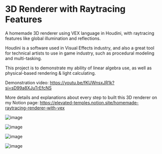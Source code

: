 # 3D Renderer with Raytracing Features
A homemade 3D renderer using VEX language in Houdini, with raytracing features like global illumination and reflections.

Houdini is a software used in Visual Effects industry, and also a great tool for technical artists to use in game industry, such as procedural modeling and multi-tasking. 

This project is to demonstrate my ability of linear algebra use, as well as physical-based rendering & light calculating.


Demonstration video: https://youtu.be/fKUWnsxJR1k?si=sD99a8XJuTrEfcNS

More details and explanations about every step to built this 3D renderer on my Notion page: https://elevated-temples.notion.site/homemade-raytracing-renderer-with-vex

![image](https://file.notion.so/f/f/eba495ae-27ec-4b29-a0c4-e438c9218d5a/1777698c-2a97-4334-afe9-4230a2bf9243/Snipaste_2025-01-07_15-48-27.png?table=block&id=18ae227c-997d-8001-8f04-f365e5429104&spaceId=eba495ae-27ec-4b29-a0c4-e438c9218d5a&expirationTimestamp=1738144800000&signature=zXze4yPR7vcDTwkdFjrqzXhsI9azeaFopCqUnDO8vbk&downloadName=Snipaste_2025-01-07_15-48-27.png)

![image](https://file.notion.so/f/f/eba495ae-27ec-4b29-a0c4-e438c9218d5a/3fc841b5-b7ea-43fc-8af3-988477706911/GIF.gif?table=block&id=07ac639e-90e8-4270-99a5-2d2465a1eb61&spaceId=eba495ae-27ec-4b29-a0c4-e438c9218d5a&expirationTimestamp=1738144800000&signature=S_vxkZsFYnn5mvL0S7EJF_HCMKco5Qx3Npw4-y1ABV8&downloadName=GIF.gif)

![image](https://file.notion.so/f/f/eba495ae-27ec-4b29-a0c4-e438c9218d5a/3a2996bb-20b4-470a-8e7b-eb9547a09aec/GIF.gif?table=block&id=7dee7289-8dd5-4103-a751-bfb3d088b0e1&spaceId=eba495ae-27ec-4b29-a0c4-e438c9218d5a&expirationTimestamp=1738144800000&signature=XgIIXW6nRIlMzk_ZEfeIfb0vy0OdT6p14yPNESHTw8I&downloadName=GIF.gif)

![image](https://cdna.artstation.com/p/assets/images/images/083/908/774/large/xinyu-robin-cai-snipaste-2025-01-16-15-26-33.jpg?1737059208)
